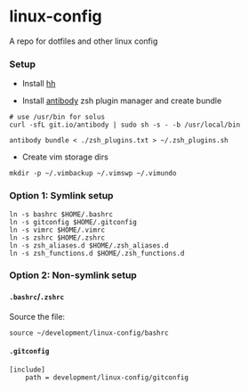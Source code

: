 # linux-config

A repo for dotfiles and other linux config

### Setup

- Install [hh](https://github.com/dvorka/hstr)

- Install [antibody](https://github.com/getantibody/antibody) zsh plugin manager and create bundle

```shell
# use /usr/bin for solus
curl -sfL git.io/antibody | sudo sh -s - -b /usr/local/bin

antibody bundle < ./zsh_plugins.txt > ~/.zsh_plugins.sh
```

- Create vim storage dirs

```shell
mkdir -p ~/.vimbackup ~/.vimswp ~/.vimundo
```

### Option 1: Symlink setup

```shell
ln -s bashrc $HOME/.bashrc
ln -s gitconfig $HOME/.gitconfig
ln -s vimrc $HOME/.vimrc
ln -s zshrc $HOME/.zshrc
ln -s zsh_aliases.d $HOME/.zsh_aliases.d
ln -s zsh_functions.d $HOME/.zsh_functions.d
```

### Option 2: Non-symlink setup

#### `.bashrc`/`.zshrc`

Source the file:

```shell
source ~/development/linux-config/bashrc
```

#### `.gitconfig`

```
[include]
    path = development/linux-config/gitconfig
```

